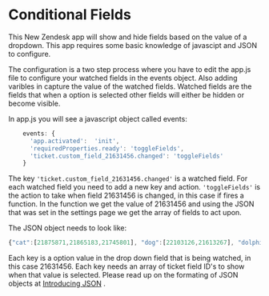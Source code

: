 Conditional Fields
==========

This New Zendesk app will show and hide fields based on the value of a dropdown. This app requires some basic knowledge of javascipt and JSON to configure. 

The configuration is a two step process where you have to edit the app.js file to configure your watched fields in the events object. Also adding varibles in capture the value of the watched fields. Watched fields are the fields that when a option is selected other fields will either be hidden or become visible. 

In app.js you will see a javascript object called events:

``` javascript
    events: {
      'app.activated':  'init',
      'requiredProperties.ready': 'toggleFields',
      'ticket.custom_field_21631456.changed': 'toggleFields'
    }
```

The key ``` 'ticket.custom_field_21631456.changed' ``` is a watched field. For each watched field you need to add a new key and action. ``` 'toggleFields' ``` is the action to take when field 21631456 is changed, in this case if fires a function. In the function we get the value of 21631456 and using the JSON that was set in the settings page we get the array of fields to act upon. 

The JSON object needs to look like: 

``` javascript
{"cat":[21875871,21865183,21745801], "dog":[22103126,21613267], "dolphin": [280865, 20295661], "the_fish": []}
```

Each key is a option value in the drop down field that is being watched, in this case 21631456. Each key needs an array of ticket field ID's to show when that value is selected. Please read up on the formating of JSON objects at [Introducing JSON](http://json.org/) . 